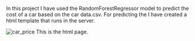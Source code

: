 In this project I have used the RandomForestRegressor model to predict the cost of a car based on the car data.csv.
For predicting the I have created a html template that runs in the server.




![car_price](https://github.com/Chandrahas111/ML/assets/143534361/2906fb5e-97fc-4bee-aef2-5e4e657ddcff)
This is the html page.

